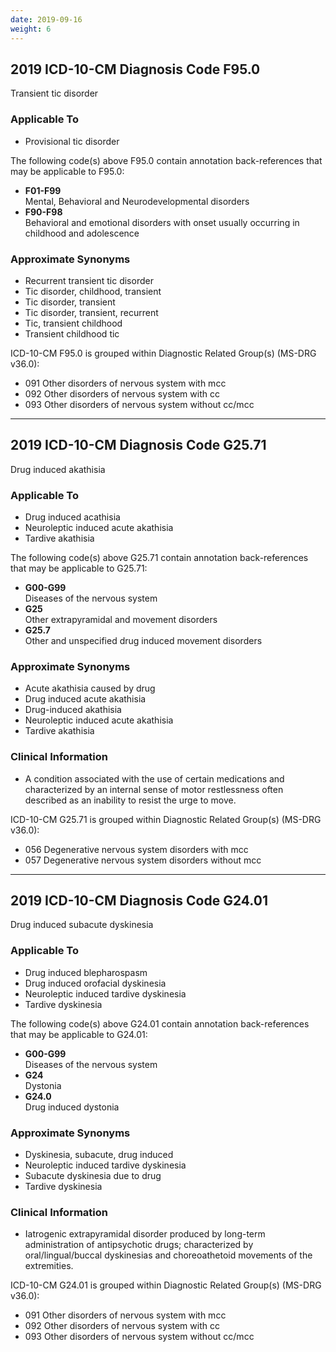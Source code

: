 ```yaml
---
date: 2019-09-16
weight: 6
---
```


## 2019 ICD-10-CM Diagnosis Code F95.0

Transient tic disorder

### Applicable To

* Provisional tic disorder

The following code(s) above F95.0 contain annotation back-references
that may be applicable to F95.0:

* **F01-F99**  
    Mental, Behavioral and Neurodevelopmental disorders
* **F90-F98**  
    Behavioral and emotional disorders with onset usually occurring in childhood and adolescence

### Approximate Synonyms

* Recurrent transient tic disorder
* Tic disorder, childhood, transient
* Tic disorder, transient
* Tic disorder, transient, recurrent
* Tic, transient childhood
* Transient childhood tic

ICD-10-CM F95.0 is grouped within Diagnostic Related Group(s) (MS-DRG v36.0):

* 091 Other disorders of nervous system with mcc
* 092 Other disorders of nervous system with cc
* 093 Other disorders of nervous system without cc/mcc

-----

## 2019 ICD-10-CM Diagnosis Code G25.71

Drug induced akathisia

### Applicable To

* Drug induced acathisia
* Neuroleptic induced acute akathisia
* Tardive akathisia

The following code(s) above G25.71 contain annotation back-references
that may be applicable to G25.71:

* **G00-G99**  
    Diseases of the nervous system
* **G25**  
    Other extrapyramidal and movement disorders
* **G25.7**  
  Other and unspecified drug induced movement disorders

### Approximate Synonyms

* Acute akathisia caused by drug
* Drug induced acute akathisia
* Drug-induced akathisia
* Neuroleptic induced acute akathisia
* Tardive akathisia

### Clinical Information

* A condition associated with the use of certain medications and characterized by an internal sense of motor restlessness often described as an inability to resist the urge to move.

ICD-10-CM G25.71 is grouped within Diagnostic Related Group(s) (MS-DRG v36.0):

* 056 Degenerative nervous system disorders with mcc
* 057 Degenerative nervous system disorders without mcc

-----

## 2019 ICD-10-CM Diagnosis Code G24.01

Drug induced subacute dyskinesia

### Applicable To

* Drug induced blepharospasm
* Drug induced orofacial dyskinesia
* Neuroleptic induced tardive dyskinesia
* Tardive dyskinesia

The following code(s) above G24.01 contain annotation back-references
that may be applicable to G24.01:

* **G00-G99**  
    Diseases of the nervous system
* **G24**  
    Dystonia
* **G24.0**  
    Drug induced dystonia

### Approximate Synonyms

* Dyskinesia, subacute, drug induced
* Neuroleptic induced tardive dyskinesia
* Subacute dyskinesia due to drug
* Tardive dyskinesia

### Clinical Information

* Iatrogenic extrapyramidal disorder produced by long-term administration of antipsychotic drugs; characterized by oral/lingual/buccal dyskinesias and choreoathetoid movements of the extremities.

ICD-10-CM G24.01 is grouped within Diagnostic Related Group(s) (MS-DRG v36.0):

* 091 Other disorders of nervous system with mcc
* 092 Other disorders of nervous system with cc
* 093 Other disorders of nervous system without cc/mcc
